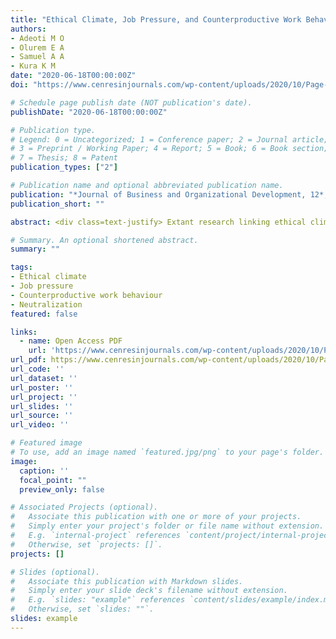 ```yaml
---
title: "Ethical Climate, Job Pressure, and Counterproductive Work Behaviour Among Faculty Members: The Mediating Role of Neutralization"
authors:
- Adeoti M O
- Olurem E A
- Samuel A A
- Kura K M
date: "2020-06-18T00:00:00Z"
doi: "https://www.cenresinjournals.com/wp-content/uploads/2020/10/Page-84-1142020-12046.pdf"

# Schedule page publish date (NOT publication's date).
publishDate: "2020-06-18T00:00:00Z"

# Publication type.
# Legend: 0 = Uncategorized; 1 = Conference paper; 2 = Journal article;
# 3 = Preprint / Working Paper; 4 = Report; 5 = Book; 6 = Book section;
# 7 = Thesis; 8 = Patent
publication_types: ["2"]

# Publication name and optional abbreviated publication name.
publication: "*Journal of Business and Organizational Development, 12*, (2) 84-114"
publication_short: ""

abstract: <div class=text-justify> Extant research linking ethical climate and job pressure to counterproductive work behaviour have consistently yielded significant results. However, the psychological mechanism that underlies the relationships between ethical climate, job pressure and counterproductive work behaviour remains unclear. We addressed this knowledge gap by examining the mediating role of neutralization in the relationships between ethical climate, job pressure and counterproductive work behaviour. The proposed model was tested by applying variance-based structural equation modeling to data collected from 356 academic faculty members of two ethnically diverse public universities in Nigeria. As expected, the results showed that both ethical climate and job pressure were significant predictors of counterproductive work behaviour. Additionally, the results established that the relationships between ethical climate and counterproductive work behaviour is mediated by neutralization. In the same vein, the results showed that job pressure triggers neutralization, which in turn, predicts counterproductive work behaviour. </div>

# Summary. An optional shortened abstract.
summary: ""

tags: 
- Ethical climate
- Job pressure
- Counterproductive work behaviour
- Neutralization
featured: false

links:
  - name: Open Access PDF 
    url: 'https://www.cenresinjournals.com/wp-content/uploads/2020/10/Page-84-1142020-12046.pdf'
url_pdf: https://www.cenresinjournals.com/wp-content/uploads/2020/10/Page-84-1142020-12046.pdf
url_code: ''
url_dataset: ''
url_poster: ''
url_project: ''
url_slides: ''
url_source: ''
url_video: ''

# Featured image
# To use, add an image named `featured.jpg/png` to your page's folder. 
image:
  caption: ''
  focal_point: ""
  preview_only: false

# Associated Projects (optional).
#   Associate this publication with one or more of your projects.
#   Simply enter your project's folder or file name without extension.
#   E.g. `internal-project` references `content/project/internal-project/index.md`.
#   Otherwise, set `projects: []`.
projects: []

# Slides (optional).
#   Associate this publication with Markdown slides.
#   Simply enter your slide deck's filename without extension.
#   E.g. `slides: "example"` references `content/slides/example/index.md`.
#   Otherwise, set `slides: ""`.
slides: example
---
```



